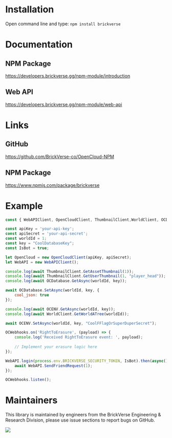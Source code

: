 # Installation
Open command line and type: ``npm install brickverse``

# Documentation
## NPM Package
https://developers.brickverse.gg/npm-module/introduction

## Web API
https://developers.brickverse.gg/npm-module/web-api

# Links
## GitHub 
https://github.com/BrickVerse-co/OpenCloud-NPM

## NPM Package
https://www.npmjs.com/package/brickverse

# Example
```js
const { WebAPIClient, OpenCloudClient, ThumbnailClient,WorldClient, OCDatabase, OCENV, OCWebhooks } = require("brickverse");

const apiKey = 'your-api-key';
const apiSecret = 'your-api-secret';
const worldId = 1;
const key = "CoolDatabaseKey";
const IsBot = true;

let OpenCloud = new OpenCloudClient(apiKey, apiSecret);
let WebAPI = new WebAPIClient();

console.log(await ThumbnailClient.GetAssetThumbnail(1));
console.log(await ThumbnailClient.GetUserThumbnail(1, "player_head"));
console.log(await OCDatabase.GetAsync(worldId, key));

await OCDatabase.SetAsync(worldId, key, {
    cool_json: true
});

console.log(await OCENV.GetAsync(worldId, key));
console.log(await WorldClient.GetWorldATree(worldId));

await OCENV.SetAsync(worldId, key, "CoolFFlagOrSuperDuperSecret");

OCWebhooks.on('RightToErasure', (payload) => {
    console.log('Received RightToErasure event: ', payload);
    
    // Implement your erasure logic here
});

WebAPI.login(process.env.BRICKVERSE_SECURITY_TOKEN, IsBot).then(async() => {
    await WebAPI.SendFriendRequest(1);
});

OCWebhooks.listen();
```

# Maintainers
This library is maintained by engineers from the BrickVerse Engineering & Research Division, please use issue sections to report bugs on GitHub.

[![](https://data.jsdelivr.com/v1/package/npm/brickverse/badge)](https://www.jsdelivr.com/package/npm/brickverse)

